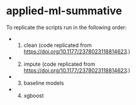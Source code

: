 # applied-ml-summative

To replicate the scripts run in the following order:
- 1. clean (code replicated from https://doi.org/10.1177/2378023118814623.)
- 2. impute (code replicated from https://doi.org/10.1177/2378023118814623.)
- 3. baseline models
- 4. xgboost 
